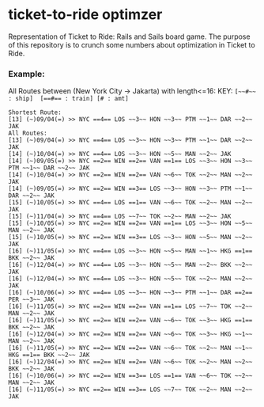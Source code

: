 # ticket-to-ride optimzer
Representation of Ticket to Ride: Rails and Sails board game. The purpose of this repository is to crunch some numbers about optimization in Ticket to Ride.

### Example:
All Routes between (New York City -> Jakarta) with length<=16:
KEY: ```[~~#~~ : ship]  [==#== : train] [# : amt]```
```
Shortest Route:
[13] (~)09/04(=) >> NYC ==4== LOS ~~3~~ HON ~~3~~ PTM ~~1~~ DAR ~~2~~ JAK
All Routes:
[13] (~)09/04(=) >> NYC ==4== LOS ~~3~~ HON ~~3~~ PTM ~~1~~ DAR ~~2~~ JAK
[14] (~)10/04(=) >> NYC ==4== LOS ~~3~~ HON ~~5~~ MAN ~~2~~ JAK
[14] (~)09/05(=) >> NYC ==2== WIN ==2== VAN ==1== LOS ~~3~~ HON ~~3~~ PTM ~~1~~ DAR ~~2~~ JAK
[14] (~)10/04(=) >> NYC ==2== WIN ==2== VAN ~~6~~ TOK ~~2~~ MAN ~~2~~ JAK
[14] (~)09/05(=) >> NYC ==2== WIN ==3== LOS ~~3~~ HON ~~3~~ PTM ~~1~~ DAR ~~2~~ JAK
[15] (~)10/05(=) >> NYC ==4== LOS ==1== VAN ~~6~~ TOK ~~2~~ MAN ~~2~~ JAK
[15] (~)11/04(=) >> NYC ==4== LOS ~~7~~ TOK ~~2~~ MAN ~~2~~ JAK
[15] (~)10/05(=) >> NYC ==2== WIN ==2== VAN ==1== LOS ~~3~~ HON ~~5~~ MAN ~~2~~ JAK
[15] (~)10/05(=) >> NYC ==2== WIN ==3== LOS ~~3~~ HON ~~5~~ MAN ~~2~~ JAK
[16] (~)11/05(=) >> NYC ==4== LOS ~~3~~ HON ~~5~~ MAN ~~1~~ HKG ==1== BKK ~~2~~ JAK
[16] (~)12/04(=) >> NYC ==4== LOS ~~3~~ HON ~~5~~ MAN ~~2~~ BKK ~~2~~ JAK
[16] (~)12/04(=) >> NYC ==4== LOS ~~3~~ HON ~~5~~ TOK ~~2~~ MAN ~~2~~ JAK
[16] (~)10/06(=) >> NYC ==4== LOS ~~3~~ HON ~~3~~ PTM ~~1~~ DAR ==2== PER ~~3~~ JAK
[16] (~)11/05(=) >> NYC ==2== WIN ==2== VAN ==1== LOS ~~7~~ TOK ~~2~~ MAN ~~2~~ JAK
[16] (~)11/05(=) >> NYC ==2== WIN ==2== VAN ~~6~~ TOK ~~3~~ HKG ==1== BKK ~~2~~ JAK
[16] (~)12/04(=) >> NYC ==2== WIN ==2== VAN ~~6~~ TOK ~~3~~ HKG ~~1~~ MAN ~~2~~ JAK
[16] (~)11/05(=) >> NYC ==2== WIN ==2== VAN ~~6~~ TOK ~~2~~ MAN ~~1~~ HKG ==1== BKK ~~2~~ JAK
[16] (~)12/04(=) >> NYC ==2== WIN ==2== VAN ~~6~~ TOK ~~2~~ MAN ~~2~~ BKK ~~2~~ JAK
[16] (~)10/06(=) >> NYC ==2== WIN ==3== LOS ==1== VAN ~~6~~ TOK ~~2~~ MAN ~~2~~ JAK
[16] (~)11/05(=) >> NYC ==2== WIN ==3== LOS ~~7~~ TOK ~~2~~ MAN ~~2~~ JAK
```